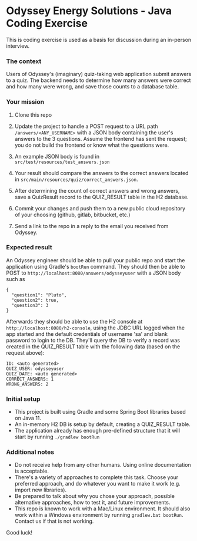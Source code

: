 # Odyssey Energy Solutions - Java Coding Exercise 
This is coding exercise is used as a basis for discussion during an in-person interview.

### The context
Users of Odyssey's (imaginary) quiz-taking web application submit answers to a quiz. The backend needs to determine how many answers were correct and how many were wrong, and save those counts to a database table.

### Your mission
1. Clone this repo
2. Update the project to handle a POST request to a URL path `/answers/<ANY_USERNAME>` with a JSON body containing the user's answers to the 3 questions. Assume the frontend has sent the request; you do not build the frontend or know what the questions were.
3. An example JSON body is found in `src/test/resources/test_answers.json`
4. Your result should compare the answers to the correct answers located in `src/main/resources/quiz/correct_answers.json`.
5. After determining the count of correct answers and wrong answers, save a QuizResult record to the QUIZ_RESULT table in the H2 database.

6. Commit your changes and push them to a new public cloud repository of your choosing (github, gitlab, bitbucket, etc.)
7. Send a link to the repo in a reply to the email you received from Odyssey.

### Expected result
An Odyssey engineer should be able to pull your public repo and start the application using Gradle's `bootRun` command. They should then be able to POST to `http://localhost:8080/answers/odysseyuser` with a JSON body such as 
```
{
  "question1": "Pluto",
  "question2": true,
  "question3": 3
}
```
Afterwards they should be able to use the H2 console at `http://localhost:8080/h2-console`, using the JDBC URL logged when the app started and the default credentials of username 'sa' and blank password to login to the DB. They'll query the DB to verify a record was created in the QUIZ_RESULT table with the following data (based on the request above):
```
ID: <auto generated>
QUIZ_USER: odysseyuser
QUIZ_DATE: <auto generated>
CORRECT_ANSWERS: 1
WRONG_ANSWERS: 2
```
 
### Initial setup
- This project is built using Gradle and some Spring Boot libraries based on Java 11.
- An in-memory H2 DB is setup by default, creating a QUIZ_RESULT table.
- The application already has enough pre-defined structure that it will start by running `./gradlew bootRun`

### Additional notes
- Do not receive help from any other humans. Using online documentation is acceptable.
- There's a variety of approaches to complete this task. Choose your preferred approach, and do whatever you want to make it work (e.g. import new libraries). 
- Be prepared to talk about why you chose your approach, possible alternative approaches, how to test it, and future improvements. 
- This repo is known to work with a Mac/Linux environment. It should also work within a Windows environment by running `gradlew.bat bootRun`. Contact us if that is not working. 

Good luck! 
